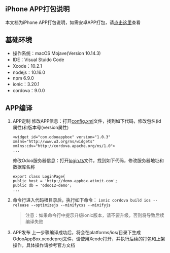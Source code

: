 ## iPhone APP打包说明
本文档为iPhone APP打包说明，如需安卓APP打包，请[点击这里](https://github.com/youzengjian/OdooAppBox/blob/master/BUILD-ANDROID.md)查看

## 基础环境
* 操作系统：macOS Mojave(Version 10.14.3)
* IDE：Visual Stuido Code
* Xcode：10.2.1
* nodejs：10.16.0
* npm 6.9.0
* ionic：3.20.1
* cordova：9.0.0

## APP编译
1. APP定制
    修改APP信息：打开[config.xml](https://github.com/youzengjian/OdooAppBox/blob/master/config.xml)文件，找到如下代码，修改包名(id属性)和版本号(version属性)
    ```
    <widget id="com.odooappbox" version="1.0.3" xmlns="http://www.w3.org/ns/widgets" xmlns:cdv="http://cordova.apache.org/ns/1.0">
    ...
    ```
    修改Odoo服务器信息：打开[login.ts](https://github.com/youzengjian/OdooAppBox/blob/master/src/pages/login/login.ts)文件，找到如下代码，修改服务器地址和数据库名称
    ```
    export class LoginPage{
    public host = 'http://demo.appbox.atknit.com';
    public db = 'odoo12-demo';
    ...
    ```
2. 命令行进入代码根目录后，执行如下命令：
`ionic cordova build ios --release --optimizejs --minifycss --minifyjs`
    > 注意：如果命令行中提示升级ionic版本，请不要升级，否则将导致后续编译失败
3. APP发布
    上一步骤编译成功后，将会在platforms/ios/目录下生成OdooAppBox.xcodeproj文件，请使用Xcode打开，并执行后续的打包和上架操作，具体操作请参考官方文档
